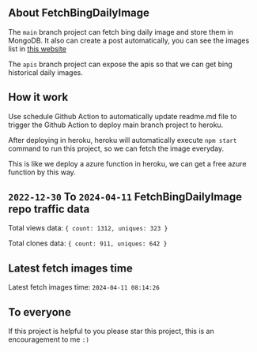## About FetchBingDailyImage

The `main` branch project can fetch bing daily image and store them in MongoDB.
It also can create a post automatically, you can see the images list in [this website](https://oursalbum.netlify.app)

The `apis` branch project can expose the apis so that we can get bing historical daily images.

## How it work

Use schedule Github Action to automatically update readme.md file to trigger the Github Action to deploy main branch project to heroku.

After deploying in heroku, heroku will automatically execute `npm start` command to run this project, so we can fetch the image everyday.

This is like we deploy a azure function in heroku, we can get a free azure function by this way.

## `2022-12-30` To `2024-04-11` FetchBingDailyImage repo traffic data

Total views data: `{ count: 1312, uniques: 323 }`

Total clones data: `{ count: 911, uniques: 642 }`

## Latest fetch images time

Latest fetch images time: `2024-04-11 08:14:26`

## To everyone

If this project is helpful to you please star this project, this is an encouragement to me `:)`



